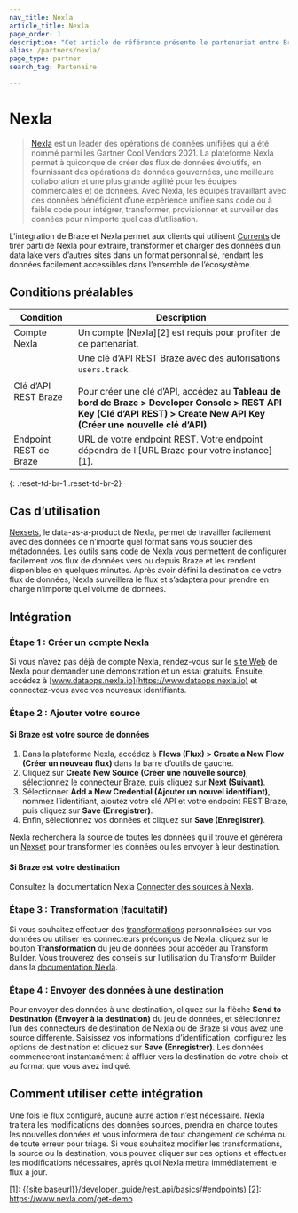 ```yaml
---
nav_title: Nexla
article_title: Nexla
page_order: 1
description: "Cet article de référence présente le partenariat entre Braze et Nexla, une plateforme d’opérations de données unifiées qui permet aux utilisateurs de Currents Braze d’extraire, de transformer et de charger des données d’un data lake vers d’autres sites dans un format personnalisé."
alias: /partners/nexla/
page_type: partner
search_tag: Partenaire

---
```


# Nexla

> [Nexla](https://www.nexla.com) est un leader des opérations de données unifiées qui a été nommé parmi les Gartner Cool Vendors 2021. La plateforme Nexla permet à quiconque de créer des flux de données évolutifs, en fournissant des opérations de données gouvernées, une meilleure collaboration et une plus grande agilité pour les équipes commerciales et de données. Avec Nexla, les équipes travaillant avec des données bénéficient d’une expérience unifiée sans code ou à faible code pour intégrer, transformer, provisionner et surveiller des données pour n’importe quel cas d’utilisation. 

L’intégration de Braze et Nexla permet aux clients qui utilisent [Currents]({{site.baseurl}}/user_guide/data_and_analytics/braze_currents/setting_up_currents/) de tirer parti de Nexla pour extraire, transformer et charger des données d’un data lake vers d’autres sites dans un format personnalisé, rendant les données facilement accessibles dans l’ensemble de l’écosystème.

## Conditions préalables

| Condition | Description |
|---|---|
| Compte Nexla | Un compte [Nexla][2] est requis pour profiter de ce partenariat. |
| Clé d’API REST Braze | Une clé d’API REST Braze avec des autorisations `users.track`. <br><br> Pour créer une clé d’API, accédez au **Tableau de bord de Braze > Developer Console > REST API Key (Clé d’API REST) > Create New API Key (Créer une nouvelle clé d’API)**. |
| Endpoint REST de Braze  | URL de votre endpoint REST. Votre endpoint dépendra de l’[URL Braze pour votre instance][1]. |
{: .reset-td-br-1 .reset-td-br-2}

## Cas d’utilisation

[Nexsets](https://nexla.zendesk.com/hc/en-us/articles/360052999674-Dataset-Information), le data-as-a-product de Nexla, permet de travailler facilement avec des données de n’importe quel format sans vous soucier des métadonnées. Les outils sans code de Nexla vous permettent de configurer facilement vos flux de données vers ou depuis Braze et les rendent disponibles en quelques minutes. Après avoir défini la destination de votre flux de données, Nexla surveillera le flux et s’adaptera pour prendre en charge n’importe quel volume de données.

## Intégration

### Étape 1 : Créer un compte Nexla

Si vous n’avez pas déjà de compte Nexla, rendez-vous sur le [site Web](https://www.nexla.com) de Nexla pour demander une démonstration et un essai gratuits. Ensuite, accédez à [www.dataops.nexla.io](https://www.dataops.nexla.io) et connectez-vous avec vos nouveaux identifiants.

### Étape 2 : Ajouter votre source

#### Si Braze est votre source de données
1. Dans la plateforme Nexla, accédez à **Flows (Flux) > Create a New Flow (Créer un nouveau flux)** dans la barre d’outils de gauche.
2. Cliquez sur **Create New Source (Créer une nouvelle source)**, sélectionnez le connecteur Braze, puis cliquez sur **Next (Suivant)**. 
3. Sélectionner **Add a New Credential (Ajouter un nouvel identifiant)**, nommez l’identifiant, ajoutez votre clé API et votre endpoint REST Braze, puis cliquez sur **Save (Enregistrer)**.
4. Enfin, sélectionnez vos données et cliquez sur **Save (Enregistrer)**. 

Nexla recherchera la source de toutes les données qu’il trouve et générera un [Nexset](https://nexla.zendesk.com/hc/en-us/articles/360052999674-Dataset-Information) pour transformer les données ou les envoyer à leur destination.

#### Si Braze est votre destination

Consultez la documentation Nexla [Connecter des sources à Nexla](https://nexla.zendesk.com/hc/en-us/sections/115001685927-Create-a-Data-Source).

### Étape 3 : Transformation (facultatif)

Si vous souhaitez effectuer des [transformations](https://nexla.zendesk.com/hc/en-us/sections/115001686007-Transformations) personnalisées sur vos données ou utiliser les connecteurs préconçus de Nexla, cliquez sur le bouton **Transformation** du jeu de données pour accéder au Transform Builder. Vous trouverez des conseils sur l’utilisation du Transform Builder dans la [documentation Nexla](https://nexla.zendesk.com/hc/en-us/articles/360000590468-How-to-Transform-your-Data).

### Étape 4 : Envoyer des données à une destination

Pour envoyer des données à une destination, cliquez sur la flèche **Send to Destination (Envoyer à la destination)** du jeu de données, et sélectionnez l’un des connecteurs de destination de Nexla ou de Braze si vous avez une source différente. Saisissez vos informations d’identification, configurez les options de destination et cliquez sur **Save (Enregistrer)**. Les données commenceront instantanément à affluer vers la destination de votre choix et au format que vous avez indiqué.

## Comment utiliser cette intégration

Une fois le flux configuré, aucune autre action n’est nécessaire. Nexla traitera les modifications des données sources, prendra en charge toutes les nouvelles données et vous informera de tout changement de schéma ou de toute erreur pour triage. Si vous souhaitez modifier les transformations, la source ou la destination, vous pouvez cliquer sur ces options et effectuer les modifications nécessaires, après quoi Nexla mettra immédiatement le flux à jour.

[1]: {{site.baseurl}}/developer_guide/rest_api/basics/#endpoints)
[2]: https://www.nexla.com/get-demo